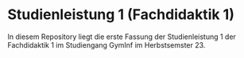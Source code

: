 # Studienleistung 1 (Fachdidaktik 1)

In diesem Repository liegt die erste Fassung der Studienleistung 1 der
Fachdidaktik 1 im Studiengang GymInf im Herbstsemster 23.
